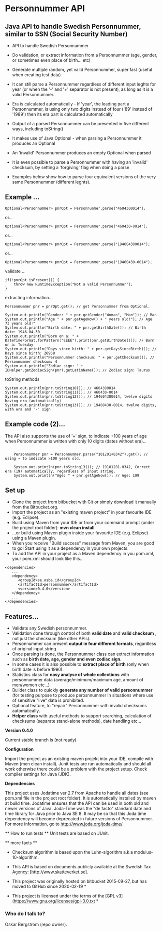 # Personnummer API

## Java API to handle Swedish Personnummer, similar to SSN (Social Security Number)

* API to handle Swedish Personnummer

* Do validation, or extract information from a Personnummer (age, gender, or sometimes even place of birth... etc)

* Generate multiple random, yet valid Personnummer, super fast (useful when creating test data)

* It can still parse a Personnummer regardless of different input leghts for year (or when the '-' and '+' separator is not present), as long as it is a valid Personnummer.

* Era is calculated automatically - If 'year', the leading part a Personnummer, is using only two digits instead of four ('89' instead of '1989') then its era part is calculated automatically

* Output of a parsed Personnummer can be presented in five different ways, including toString()

* It makes use of Java Optional - when parsing a Personnummer it produces an Optional<Personnummer>

* An 'invalid' Personnummer produces an empty Optional when parsed

* It is even possible to parse a Personnummer with having an 'invalid' checksum, by setting a 'forgiving' flag when doing a parse

* Examples below show how to parse four equivalent versions of the very same Personnummer (different leghts).


## Example ...
 

```
Optional<Personnummer> pnrOpt = Personnummer.parse("4604300014");
```
or...
```
Optional<Personnummer> pnrOpt = Personnummer.parse("460430-0014");
```
or...
```
Optional<Personnummer> pnrOpt = Personnummer.parse("194604300014");
```
or...
```
Optional<Personnummer> pnrOpt = Personnummer.parse("19460430-0014");
```


validate ...
```
if(!pnrOpt.isPresent()) {
	throw new RuntimeException("Not a valid Personnummer");
}
```

extracting information...

```
Personnummer pnr = pnrOpt.get(); // get Personnummer from Optional.
```

```
System.out.println("Gender: " + pnr.getGender("Woman", "Man")); // Man
System.out.println("Age " + pnr.getAgeNow() + " years old!"); // Age 73 years old!"
System.out.println("Birth date: " + pnr.getBirthDate()); // Birth date: 1946-04-30
System.out.println("Born on a: " + DateTimeFormat.forPattern("EEEE").print(pnr.getBirthDate())); // Born on a: Tuesday
System.out.println("Days since birth: " + pnr.getDaysSinceBirth()); // Days since birth: 26958
System.out.println("Personnummer checksum: " + pnr.getChecksum()); // Personnummer checksum: 4
System.out.println("Zodiac sign: " + IDHelper.getZodiacSign(pnr).getLatinName()); // Zodiac sign: Taurus

```

toString methods
```
System.out.println(pnr.toString10()); // 4604300014
System.out.println(pnr.toString11()); // 460430-0014
System.out.println(pnr.toString12()); // 194604300014, twelve digits having era (automatically) 
System.out.println(pnr.toString13()); // 19460430-0014, twelve digits, with era and '-' sign
```

## Example code (2)...
The API also supports the use of '+' sign, to indicate +100 years of age when Personnummer is written with only 10 digits (dates without era)...


```

	Personnummer pnr = Personnummer.parse("101201+0342").get(); // using + to indicate >100 years old.
		
	System.out.println(pnr.toString13()); // 19101201-0342, Correct era (19) automatically, regardless of input string. 
	System.out.println("Age: " + pnr.getAgeNow()); // Age: 109

```


## Set up
* Clone the project from bitbucket with Git or simply download it manually from the Bitbucket.org.
* Import the project as an "existing maven project" in your favourite IDE (e.g. Eclipse).
* Build using Maven from your IDE or from your command prompt (under the project root folder): **mvn clean install**
* ...or build using Maven plugin inside your favourite IDE (e.g. Eclipse) using a Maven plugin.
* When you receive "Build success" message from Maven, you are good to go! Start using it as a dependency in your own projects.
* To add the API in your project as a Maven dependency in you pom.xml, your pom.xml should look like this...

```
<dependencies>
   ...
   <dependency>
      <groupId>se.osbe.id</groupId>
      <artifactId>personnummer</artifactId>
      <version>0.4.0</version>
   </dependency>
   ...
</dependencies>

```

## Features... 
* Validate any Swedish personnummer.
* Validation done through control of both **valid date** and **valid checksum** , not just the checksum (like other APIs).
* Personnummer can present **output in four different formats**, regardless of original input string.
* Once parsing is done, the Personnummer class can extract information such as **birth date, age, gender and even zodiac sign**.
* In some cases it is also possible to **extract place of birth** (only when birth date is before 1990). 
* Statistics class for **easy analyse of whole collections** with personnummer data (average/minimum/maximum age, amount of men/women etc...) 
* Builder class to quickly **generate any number of valid personnummer** (for testing purpose to produce perosnnummer in situations where use of sensitive "live" data is prohibited.
* Optional feature, to "repair" Personnummer with invalid checksums automatically.
* **Helper class** with useful methods to support searching, calculation of checksums (separate stand-alone methods), date handling etc...

**Version 0.4.0**

Current stable branch is (not ready)

**Configuration**

Import the project as an existing maven projekt into your IDE, compile with Maven (men clean install), Junit tests are run automatically and should all work otherwise there could be a problem with the project setup. Check compiler settings for Java (JDK).

**Dependencies**

This project uses Jodatime ver 2.7 from Apache to handle all dates (see pom.xml file in the project root folder). It is automatically installed by maven at build time. Jodatime ensures that the API can be used in both old and newer versions of Java. Joda-Time was the "de facto" standard date and time library for Java prior to Java SE 8. It may be so that this Joda time dependency will become deprecated in future versions of Personnummer. For more information, go to http://www.joda.org/joda-time/

** How to run tests **
Unit tests are based on JUnit.

** more facts **

* Checksum algorithm is based upon the Luhn-algorithm a.k.a modulus-10-algorithm.

* This API is based on documents publicly available at the Swedish Tax Agency: [http://www.skatteverket.se].

* This project was originally hosted on bitbucket 2015-09-27, but has moved to GitHub since 2020-02-19 *

* This project is licensed under the terms of the [GPL v3](https://www.gnu.org/licenses/gpl-3.0.txt *


### Who do I talk to? ###

Oskar Bergström (repo owner).
